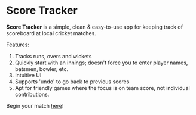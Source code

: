 # Score Tracker

<b>Score Tracker</b> is a simple, clean & easy-to-use app for keeping track of scoreboard at local cricket matches. 

Features:

1. Tracks runs, overs and wickets
2. Quickly start with an innings; doesn't force you to enter player names, batsmen, bowler, etc.
3. Intuitive UI
4. Supports 'undo' to go back to previous scores
5. Apt for friendly games where the focus is on team score, not individual contributions. 

Begin your match <a href="https://scoretracker.azurewebsites.net" target="_blank">here</a>!

